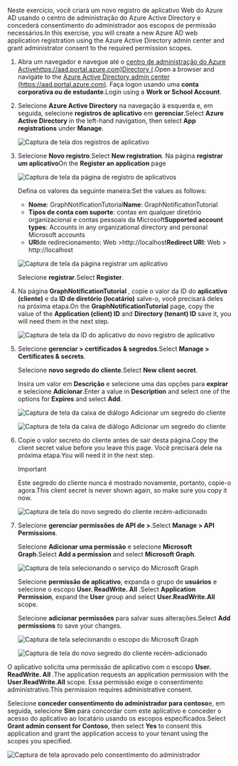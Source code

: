 <!-- markdownlint-disable MD002 MD041 -->

<span data-ttu-id="e2d15-101">Neste exercício, você criará um novo registro de aplicativo Web do Azure AD usando o centro de administração do Azure Active Directory e concederá consentimento do administrador aos escopos de permissão necessários.</span><span class="sxs-lookup"><span data-stu-id="e2d15-101">In this exercise, you will create a new Azure AD web application registration using the Azure Active Directory admin center and grant administrator consent to the required permission scopes.</span></span>

1. <span data-ttu-id="e2d15-102">Abra um navegador e navegue até o [centro de administração do Azure Activehttps://aad.portal.azure.com)Directory (](https://aad.portal.azure.com).</span><span class="sxs-lookup"><span data-stu-id="e2d15-102">Open a browser and navigate to the [Azure Active Directory admin center (https://aad.portal.azure.com)](https://aad.portal.azure.com).</span></span> <span data-ttu-id="e2d15-103">Faça logon usando uma **conta corporativa ou de estudante**.</span><span class="sxs-lookup"><span data-stu-id="e2d15-103">Login using a **Work or School Account**.</span></span>

1. <span data-ttu-id="e2d15-104">Selecione **Azure Active Directory** na navegação à esquerda e, em seguida, selecione **registros de aplicativo** em **gerenciar**.</span><span class="sxs-lookup"><span data-stu-id="e2d15-104">Select **Azure Active Directory** in the left-hand navigation, then select **App registrations** under **Manage**.</span></span>

    ![Captura de tela dos registros de aplicativo](./images/aad-portal-home.png)

1. <span data-ttu-id="e2d15-106">Selecione **Novo registro**.</span><span class="sxs-lookup"><span data-stu-id="e2d15-106">Select **New registration**.</span></span> <span data-ttu-id="e2d15-107">Na página **registrar um aplicativo**</span><span class="sxs-lookup"><span data-stu-id="e2d15-107">On the **Register an application** page</span></span>

    ![Captura de tela da página de registro de aplicativos](./images/aad-portal-newapp.png)

    <span data-ttu-id="e2d15-109">Defina os valores da seguinte maneira:</span><span class="sxs-lookup"><span data-stu-id="e2d15-109">Set the values as follows:</span></span>

    - <span data-ttu-id="e2d15-110">**Nome**: GraphNotificationTutorial</span><span class="sxs-lookup"><span data-stu-id="e2d15-110">**Name**: GraphNotificationTutorial</span></span>
    - <span data-ttu-id="e2d15-111">**Tipos de conta com suporte**: contas em qualquer diretório organizacional e contas pessoais da Microsoft</span><span class="sxs-lookup"><span data-stu-id="e2d15-111">**Supported account types**: Accounts in any organizational directory and personal Microsoft accounts</span></span>
    - <span data-ttu-id="e2d15-112">**URI**de redirecionamento: Web >http://localhost</span><span class="sxs-lookup"><span data-stu-id="e2d15-112">**Redirect URI**: Web > http://localhost</span></span>

    ![Captura de tela da página registrar um aplicativo](./images/aad-portal-newapp-01.png)

    <span data-ttu-id="e2d15-114">Selecione **registrar**.</span><span class="sxs-lookup"><span data-stu-id="e2d15-114">Select **Register**.</span></span>

1. <span data-ttu-id="e2d15-115">Na página **GraphNotificationTutorial** , copie o valor da ID do **aplicativo (cliente)** e da **ID de diretório (locatário)** salve-o, você precisará deles na próxima etapa.</span><span class="sxs-lookup"><span data-stu-id="e2d15-115">On the **GraphNotificationTutorial** page, copy the value of the **Application (client) ID** and **Directory (tenant) ID** save it, you will need them in the next step.</span></span>

    ![Captura de tela da ID do aplicativo do novo registro de aplicativo](./images/aad-portal-newapp-details.png)

1. <span data-ttu-id="e2d15-117">Selecione **gerenciar > certificados & segredos**.</span><span class="sxs-lookup"><span data-stu-id="e2d15-117">Select **Manage > Certificates & secrets**.</span></span> 

    <span data-ttu-id="e2d15-118">Selecione **novo segredo do cliente**.</span><span class="sxs-lookup"><span data-stu-id="e2d15-118">Select **New client secret**.</span></span>

    <span data-ttu-id="e2d15-119">Insira um valor em **Descrição** e selecione uma das opções para **expirar** e selecione **Adicionar**.</span><span class="sxs-lookup"><span data-stu-id="e2d15-119">Enter a value in **Description** and select one of the options for **Expires** and select **Add**.</span></span>

    ![Captura de tela da caixa de diálogo Adicionar um segredo do cliente](./images/aad-portal-newapp-secret.png)

    ![Captura de tela da caixa de diálogo Adicionar um segredo do cliente](./images/aad-portal-newapp-secret-02.png)

1. <span data-ttu-id="e2d15-122">Copie o valor secreto do cliente antes de sair desta página.</span><span class="sxs-lookup"><span data-stu-id="e2d15-122">Copy the client secret value before you leave this page.</span></span> <span data-ttu-id="e2d15-123">Você precisará dele na próxima etapa.</span><span class="sxs-lookup"><span data-stu-id="e2d15-123">You will need it in the next step.</span></span>

    > [!IMPORTANT]
    > <span data-ttu-id="e2d15-124">Este segredo do cliente nunca é mostrado novamente, portanto, copie-o agora.</span><span class="sxs-lookup"><span data-stu-id="e2d15-124">This client secret is never shown again, so make sure you copy it now.</span></span>

    ![Captura de tela do novo segredo do cliente recém-adicionado](./images/aad-portal-newapp-secret-03.png)

1. <span data-ttu-id="e2d15-126">Selecione **gerenciar permissões de API de >**.</span><span class="sxs-lookup"><span data-stu-id="e2d15-126">Select **Manage > API Permissions**.</span></span>

    <span data-ttu-id="e2d15-127">Selecione **Adicionar uma permissão** e selecione **Microsoft Graph**.</span><span class="sxs-lookup"><span data-stu-id="e2d15-127">Select **Add a permission** and select **Microsoft Graph**.</span></span>

    ![Captura de tela selecionando o serviço do Microsoft Graph](./images/aad-portal-newapp-graphscope.png)

    <span data-ttu-id="e2d15-129">Selecione **permissão de aplicativo**, expanda o grupo de **usuários** e selecione o escopo **User. ReadWrite. All** .</span><span class="sxs-lookup"><span data-stu-id="e2d15-129">Select **Application Permission**, expand the **User** group and select **User.ReadWrite.All** scope.</span></span>

    <span data-ttu-id="e2d15-130">Selecione **adicionar permissões** para salvar suas alterações.</span><span class="sxs-lookup"><span data-stu-id="e2d15-130">Select **Add permissions** to save your changes.</span></span>

    ![Captura de tela selecionando o escopo do Microsoft Graph](./images/aad-portal-newapp-graphscope-02.png)

    ![Captura de tela do novo segredo do cliente recém-adicionado](./images/aad-portal-newapp-graphscope-03.png)

<span data-ttu-id="e2d15-133">O aplicativo solicita uma permissão de aplicativo com o escopo **User. ReadWrite. All** .</span><span class="sxs-lookup"><span data-stu-id="e2d15-133">The application requests an application permission with the **User.ReadWrite.All** scope.</span></span> <span data-ttu-id="e2d15-134">Essa permissão exige o consentimento administrativo.</span><span class="sxs-lookup"><span data-stu-id="e2d15-134">This permission requires administrative consent.</span></span>

<span data-ttu-id="e2d15-135">Selecione **conceder consentimento do administrador para contoso**e, em seguida, selecione **Sim** para concordar com este aplicativo e conceder o acesso do aplicativo ao locatário usando os escopos especificados.</span><span class="sxs-lookup"><span data-stu-id="e2d15-135">Select **Grant admin consent for Contoso**, then select **Yes** to consent this application and grant the application access to your tenant using the scopes you specified.</span></span>

![Captura de tela aprovado pelo consentimento do administrador](./images/aad-portal-newapp-graphscope-04.png)

